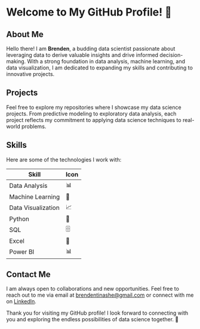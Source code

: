 # Welcome to My GitHub Profile! 👋

## About Me
Hello there! I am **Brenden**, a budding data scientist passionate about leveraging data to derive valuable insights and drive informed decision-making. With a strong foundation in data analysis, machine learning, and data visualization, I am dedicated to expanding my skills and contributing to innovative projects.

## Projects
Feel free to explore my repositories where I showcase my data science projects. From predictive modeling to exploratory data analysis, each project reflects my commitment to applying data science techniques to real-world problems.

## Skills
Here are some of the technologies I work with:

| Skill                | Icon                           |
|----------------------|--------------------------------|
| Data Analysis        | 📊                             |
| Machine Learning     | 🤖                             |
| Data Visualization   | 📈                             |
| Python               | 🐍                             |
| SQL                  | 🗄️                             |
| Excel                | 📅                             |
| Power BI             | 📊                             |

## Contact Me
I am always open to collaborations and new opportunities. Feel free to reach out to me via email at [brendentinashe@gmail.com](mailto:brendentinashe@gmail.com) or connect with me on [LinkedIn](https://www.linkedin.com/tinashe-b-sithole-46382b1b4).

Thank you for visiting my GitHub profile! I look forward to connecting with you and exploring the endless possibilities of data science together. 🚀


<!---
brenden-DS/brenden-DS is a ✨ special ✨ repository because its `README.md` (this file) appears on your GitHub profile.
You can click the Preview link to take a look at your changes.
--->
